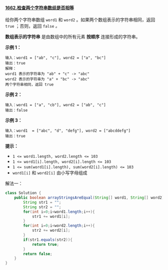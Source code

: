 #### [1662.检查两个字符串数组是否相等](https://leetcode.cn/problems/check-if-two-string-arrays-are-equivalent/)

给你两个字符串数组 `word1` 和 `word2` 。如果两个数组表示的字符串相同，返回 `true` ；否则，返回 `false` *。*

**数组表示的字符串** 是由数组中的所有元素 **按顺序** 连接形成的字符串。

**示例 1：**

```
输入：word1 = ["ab", "c"], word2 = ["a", "bc"]
输出：true
解释：
word1 表示的字符串为 "ab" + "c" -> "abc"
word2 表示的字符串为 "a" + "bc" -> "abc"
两个字符串相同，返回 true
```

**示例 2：**

```
输入：word1 = ["a", "cb"], word2 = ["ab", "c"]
输出：false
```

**示例 3：**

```
输入：word1  = ["abc", "d", "defg"], word2 = ["abcddefg"]
输出：true
```

**提示：**

- `1 <= word1.length, word2.length <= 103`
- `1 <= word1[i].length, word2[i].length <= 103`
- `1 <= sum(word1[i].length), sum(word2[i].length) <= 103`
- `word1[i]` 和 `word2[i]` 由小写字母组成

解法一：

```java
class Solution {
    public boolean arrayStringsAreEqual(String[] word1, String[] word2) {
        String str1 = "";
        String str2 = "";
        for(int i=0;i<word1.length;i++){
            str1 += word1[i];
        }
        for(int i=0;i<word2.length;i++){
            str2 += word2[i];
        }
        if(str1.equals(str2)){
            return true;
        }
        return false;
    }
}
```

